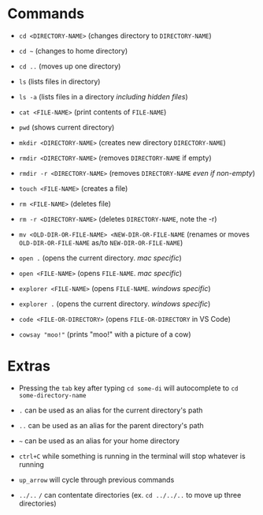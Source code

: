 # Commands

* `cd <DIRECTORY-NAME>` (changes directory to `DIRECTORY-NAME`)

* `cd ~` (changes to home directory)

* `cd ..` (moves up one directory)

* `ls` (lists files in directory)

* `ls -a` (lists files in a directory _including hidden files_)

* `cat <FILE-NAME>` (print contents of `FILE-NAME`)

* `pwd` (shows current directory)

* `mkdir <DIRECTORY-NAME>` (creates new directory `DIRECTORY-NAME`)

* `rmdir <DIRECTORY-NAME>` (removes `DIRECTORY-NAME` if empty)

* `rmdir -r <DIRECTORY-NAME>` (removes `DIRECTORY-NAME` _even if non-empty_)

* `touch <FILE-NAME>` (creates a file)

* `rm <FILE-NAME>` (deletes file)

* `rm -r <DIRECTORY-NAME>` (deletes `DIRECTORY-NAME`, note the -r)

* `mv <OLD-DIR-OR-FILE-NAME> <NEW-DIR-OR-FILE-NAME` (renames or moves `OLD-DIR-OR-FILE-NAME` as/to `NEW-DIR-OR-FILE-NAME`)

* `open .` (opens the current directory. _mac specific_)

* `open <FILE-NAME>` (opens `FILE-NAME`. _mac specific_)

* `explorer <FILE-NAME>` (opens `FILE-NAME`. _windows specific_)

* `explorer .` (opens the current directory. _windows specific_)

* `code <FILE-OR-DIRECTORY>` (opens `FILE-OR-DIRECTORY` in VS Code)

* `cowsay "moo!"` (prints "moo!" with a picture of a cow)

# Extras

* Pressing the `tab` key after typing `cd some-di` will autocomplete to `cd some-directory-name`

* `.` can be used as an alias for the current directory's path

* `..` can be used as an alias for the parent directory's path

* `~` can be used as an alias for your home directory

* `ctrl+C` while something is running in the terminal will stop whatever is running

* `up_arrow` will cycle through previous commands

* `../..` `/` can contentate directories (ex. `cd ../../..` to move up three directories)
